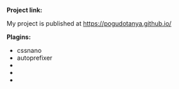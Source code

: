 **Project link:**

My project is published at https://pogudotanya.github.io/

**Plagins:**
 * cssnano
 * autoprefixer
 *
 *
 *
 
